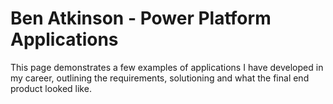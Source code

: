 # Ben Atkinson - Power Platform Applications
This page demonstrates a few examples of applications I have developed in my career, outlining the requirements, solutioning and what the final end product looked like.
